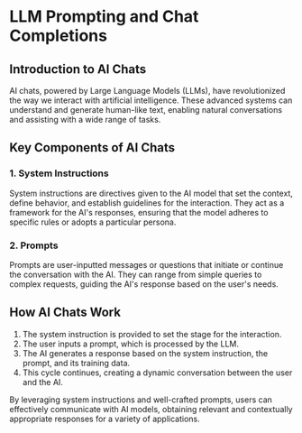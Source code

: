 # LLM Prompting and Chat Completions

## Introduction to AI Chats

AI chats, powered by Large Language Models (LLMs), have revolutionized the way we interact with artificial intelligence. These advanced systems can understand and generate human-like text, enabling natural conversations and assisting with a wide range of tasks.

## Key Components of AI Chats

### 1. System Instructions

System instructions are directives given to the AI model that set the context, define behavior, and establish guidelines for the interaction. They act as a framework for the AI's responses, ensuring that the model adheres to specific rules or adopts a particular persona.

### 2. Prompts

Prompts are user-inputted messages or questions that initiate or continue the conversation with the AI. They can range from simple queries to complex requests, guiding the AI's response based on the user's needs.

## How AI Chats Work

1. The system instruction is provided to set the stage for the interaction.
2. The user inputs a prompt, which is processed by the LLM.
3. The AI generates a response based on the system instruction, the prompt, and its training data.
4. This cycle continues, creating a dynamic conversation between the user and the AI.

By leveraging system instructions and well-crafted prompts, users can effectively communicate with AI models, obtaining relevant and contextually appropriate responses for a variety of applications.
